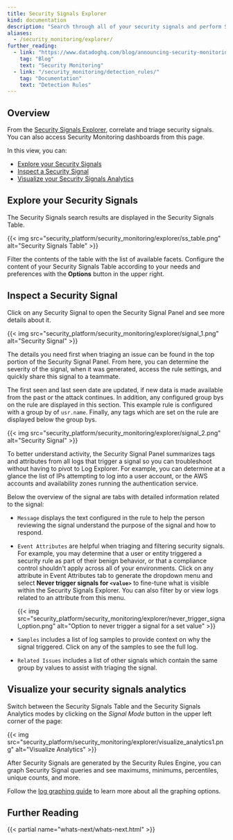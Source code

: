 ```yaml
---
title: Security Signals Explorer
kind: documentation
description: "Search through all of your security signals and perform Security Analytics"
aliases:
  - /security_monitoring/explorer/
further_reading:
  - link: "https://www.datadoghq.com/blog/announcing-security-monitoring/"
    tag: "Blog"
    text: "Security Monitoring"
  - link: "/security_monitoring/detection_rules/"
    tag: "Documentation"
    text: "Detection Rules"
---
```


## Overview

From the [Security Signals Explorer][1], correlate and triage security signals. You can also access Security Monitoring dashboards from this page.

In this view, you can:

* [Explore your Security Signals](#explore-your-security-signals)
* [Inspect a Security Signal](#inspect-a-security-signal)
* [Visualize your Security Signals Analytics](#visualize-your-security-signals-analytics)

## Explore your Security Signals

The Security Signals search results are displayed in the Security Signals Table.

{{< img src="security_platform/security_monitoring/explorer/ss_table.png" alt="Security Signals Table"  >}}

Filter the contents of the table with the list of available facets. Configure the content of your Security Signals Table according to your needs and preferences with the **Options** button in the upper right.

## Inspect a Security Signal

Click on any Security Signal to open the Security Signal Panel and see more details about it.

{{< img src="security_platform/security_monitoring/explorer/signal_1.png" alt="Security Signal"  >}}

The details you need first when triaging an issue can be found in the top portion of the Security Signal Panel. From here, you can determine the severity of the signal, when it was generated, access the rule settings, and quickly share this signal to a teammate.

The first seen and last seen date are updated, if new data is made available from the past or the attack continues. In addition, any configured group bys on the rule are displayed in this section. This example rule is configured with a group by of `usr.name`. Finally, any tags which are set on the rule are displayed below the group bys.

{{< img src="security_platform/security_monitoring/explorer/signal_2.png" alt="Security Signal"  >}}

To better understand activity, the Security Signal Panel summarizes tags and attributes from all logs that trigger a signal so you can troubleshoot without having to pivot to Log Explorer. For example, you can determine at a glance the list of IPs attempting to log into a user account, or the AWS accounts and availability zones running the authentication service.

Below the overview of the signal are tabs with detailed information related to the signal:

- `Message` displays the text configured in the rule to help the person reviewing the signal understand the purpose of the signal and how to respond.

- `Event Attributes` are helpful when triaging and filtering security signals. For example, you may determine that a user or entity triggered a security rule as part of their benign behavior, or that a compliance control shouldn't apply across all of your environments. Click on any attribute in Event Attributes tab to generate the dropdown menu and select **Never trigger signals for **`<value>`**** to fine-tune what is visible within the Security Signals Explorer. You can also filter by or view logs related to an attribute from this menu.

  {{< img src="security_platform/security_monitoring/explorer/never_trigger_signal_option.png" alt="Option to never trigger a signal for a set value" >}}

- `Samples` includes a list of log samples to provide context on why the signal triggered. Click on any of the samples to see the full log.

- `Related Issues` includes a list of other signals which contain the same group by values to assist with triaging the signal.

## Visualize your security signals analytics

Switch between the Security Signals Table and the Security Signals Analytics modes by clicking on the _Signal Mode_ button in the upper left corner of the page:

{{< img src="security_platform/security_monitoring/explorer/visualize_analytics1.png" alt="Visualize Analytics"  >}}

After Security Signals are generated by the Security Rules Engine, you can graph Security Signal queries and see maximums, minimums, percentiles, unique counts, and more.

Follow the [log graphing guide][2] to learn more about all the graphing options.

## Further Reading

{{< partial name="whats-next/whats-next.html" >}}


[1]: https://app.datadoghq.com/security
[2]: /logs/explorer/analytics/?tab=timeseries

